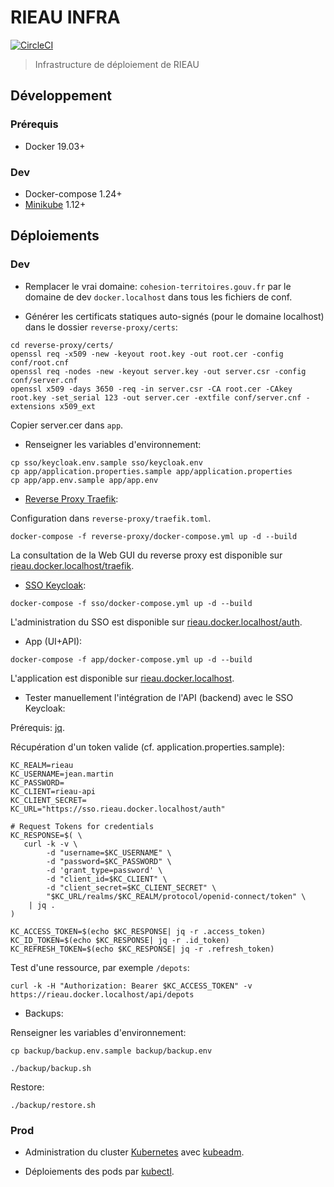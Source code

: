 # RIEAU INFRA

[![CircleCI](https://circleci.com/gh/MTES-MCT/rieau-infra/tree/master.svg?style=svg)](https://circleci.com/gh/MTES-MCT/rieau-infra/tree/master)

> Infrastructure de déploiement de RIEAU

## Développement

### Prérequis

* Docker 19.03+

### Dev

* Docker-compose 1.24+
* [Minikube](https://kubernetes.io/docs/setup/learning-environment/minikube/) 1.12+

## Déploiements

### Dev

* Remplacer le vrai domaine: `cohesion-territoires.gouv.fr` par le domaine de dev `docker.localhost` dans tous les fichiers de conf.

* Générer les certificats statiques auto-signés (pour le domaine localhost) dans le dossier `reverse-proxy/certs`:

```
cd reverse-proxy/certs/
openssl req -x509 -new -keyout root.key -out root.cer -config conf/root.cnf
openssl req -nodes -new -keyout server.key -out server.csr -config conf/server.cnf
openssl x509 -days 3650 -req -in server.csr -CA root.cer -CAkey root.key -set_serial 123 -out server.cer -extfile conf/server.cnf -extensions x509_ext
```

Copier server.cer dans `app`.

* Renseigner les variables d'environnement:

```
cp sso/keycloak.env.sample sso/keycloak.env
cp app/application.properties.sample app/application.properties
cp app/app.env.sample app/app.env
```

* [Reverse Proxy Traefik](https://www.traefik.io/):

Configuration dans `reverse-proxy/traefik.toml`.

```
docker-compose -f reverse-proxy/docker-compose.yml up -d --build
```

La consultation de la Web GUI du reverse proxy est disponible sur [rieau.docker.localhost/traefik](https://rieau.docker.localhost/traefik).

* [SSO Keycloak](https://www.keycloak.org/):

```
docker-compose -f sso/docker-compose.yml up -d --build
```

L'administration du SSO est disponible sur [rieau.docker.localhost/auth](https://rieau.docker.localhost/auth).

* App (UI+API):

```
docker-compose -f app/docker-compose.yml up -d --build
```

L'application est disponible sur [rieau.docker.localhost](https://rieau.docker.localhost).

* Tester manuellement l'intégration de l'API (backend) avec le SSO Keycloak:

Prérequis: [jq](https://stedolan.github.io/jq/).

Récupération d'un token valide (cf. application.properties.sample):

```
KC_REALM=rieau
KC_USERNAME=jean.martin
KC_PASSWORD=
KC_CLIENT=rieau-api
KC_CLIENT_SECRET=
KC_URL="https://sso.rieau.docker.localhost/auth"

# Request Tokens for credentials
KC_RESPONSE=$( \
   curl -k -v \
        -d "username=$KC_USERNAME" \
        -d "password=$KC_PASSWORD" \
        -d 'grant_type=password' \
        -d "client_id=$KC_CLIENT" \
        -d "client_secret=$KC_CLIENT_SECRET" \
        "$KC_URL/realms/$KC_REALM/protocol/openid-connect/token" \
    | jq .
)

KC_ACCESS_TOKEN=$(echo $KC_RESPONSE| jq -r .access_token)
KC_ID_TOKEN=$(echo $KC_RESPONSE| jq -r .id_token)
KC_REFRESH_TOKEN=$(echo $KC_RESPONSE| jq -r .refresh_token)
```

Test d'une ressource, par exemple `/depots`:

```
curl -k -H "Authorization: Bearer $KC_ACCESS_TOKEN" -v https://rieau.docker.localhost/api/depots
```

* Backups:

Renseigner les variables d'environnement:

```
cp backup/backup.env.sample backup/backup.env
```

```
./backup/backup.sh
```

Restore:

```
./backup/restore.sh
```

### Prod

* Administration du cluster [Kubernetes](https://kubernetes.io) avec [kubeadm](https://kubernetes.io/docs/reference/setup-tools/kubeadm/).

* Déploiements des pods par [kubectl](https://kubernetes.io/docs/reference/kubectl/kubectl/).